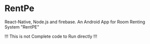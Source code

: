 # RentPe
React-Native, Node.js and firebase.
An Android App for Room Renting System "RentPE"


!!! This is not Complete code to Run directly !!!
